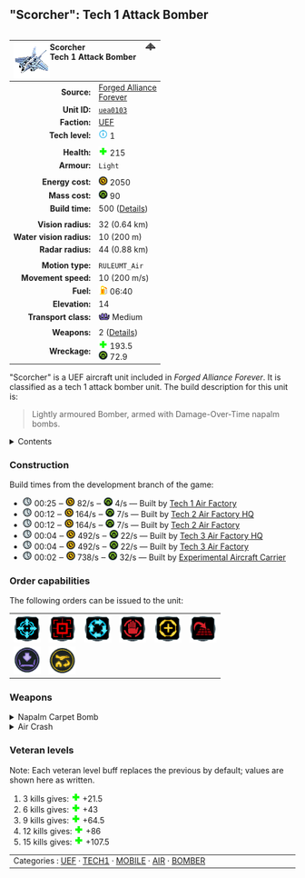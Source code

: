 "Scorcher": Tech 1 Attack Bomber
----
<table align="right">
    <thead>
        <tr>
            <th align="left" colspan="2">
                <img align="left" src="icons/units/UEA0103_icon.png" title="Scorcher unit icon" /><img align="right" src="icons/strategicicons/icon_bomber1_directfire_rest.png" title="icon_bomber1_directfire" />Scorcher<br />Tech 1 Attack Bomber
            </th>
        </tr>
    </thead>
    <tbody>
        <tr>
            <td align="right"><strong>Source:</strong></td>
            <td><a href="Forged Alliance Forever">Forged Alliance<br />Forever</a></td>
        </tr>
        <tr>
            <td align="right"><strong>Unit ID:</strong></td>
            <td><a href="https://github.com/FAForever/fa/D:/faf-development/fa/units/UEA0103/UEA0103_unit.bp"><code>uea0103</code></a></td>
        </tr>
        <tr>
            <td align="right"><strong>Faction:</strong></td>
            <td><a href="_categories.UEF">UEF</a></td>
        </tr>
        <tr>
            <td align="right"><strong>Tech level:</strong></td>
            <td><img src="icons/T1.png" title="Tech 1" /> 1</td>
        </tr>
        <tr><td align="center" colspan="2"></td></tr>
        <tr>
            <td align="right"><strong>Health:</strong></td>
            <td><img src="icons/health.png" title="Health" /> 215</td>
        </tr>
        <tr>
            <td align="right"><strong>Armour:</strong></td>
            <td><code>Light</code></td>
        </tr>
        <tr><td align="center" colspan="2"></td></tr>
        <tr>
            <td align="right"><strong>Energy cost:</strong></td>
            <td><img src="icons/energy.png" title="Energy" /> 2050</td>
        </tr>
        <tr>
            <td align="right"><strong>Mass cost:</strong></td>
            <td><img src="icons/mass.png" title="Mass" /> 90</td>
        </tr>
        <tr>
            <td align="right"><strong>Build time:</strong></td>
            <td>500 (<a href="#construction">Details</a>)</td>
        </tr>
        <tr><td align="center" colspan="2"></td></tr>
        <tr>
            <td align="right"><strong>Vision radius:</strong></td>
            <td> <span title="640 m, 0.40 mi">32 (0.64 km)</span></td>
        </tr>
        <tr>
            <td align="right"><strong>Water vision radius:</strong></td>
            <td> <span title="0.20 km, 0.12 mi">10 (200 m)</span></td>
        </tr>
        <tr>
            <td align="right"><strong>Radar radius:</strong></td>
            <td> <span title="880 m, 0.55 mi">44 (0.88 km)</span></td>
        </tr>
        <tr><td align="center" colspan="2"></td></tr>
        <tr>
            <td align="right"><strong>Motion type:</strong></td>
            <td><code>RULEUMT_Air</code></td>
        </tr>
        <tr>
            <td align="right"><strong>Movement speed:</strong></td>
            <td> <span title="720 km/h, 447 mph">10 (200 m/s)</span></td>
        </tr>
        <tr>
            <td align="right"><strong>Fuel:</strong></td>
            <td><img src="icons/fuel.png" title="Fuel" /> 06:40</td>
        </tr>
        <tr>
            <td align="right"><strong>Elevation:</strong></td>
            <td>14</td>
        </tr>
        <tr>
            <td align="right"><strong>Transport class:</strong></td>
            <td><img src="icons/attached.png" title="Attached" /> Medium</td>
        </tr>
        <tr><td align="center" colspan="2"></td></tr>
        <tr>
            <td align="right"><strong>Weapons:</strong></td>
            <td>2 (<a href="#weapons">Details</a>)</td>
        </tr>
        <tr>
            <td align="right"><strong>Wreckage:</strong></td>
            <td><img src="icons/health.png" title="Health" /> 193.5<br /><img src="icons/mass.png" title="Mass" /> 72.9</td>
        </tr>
    </tbody>
</table>

"Scorcher" is a UEF aircraft unit included in *Forged Alliance Forever*.
It is classified as a tech 1 attack bomber unit.
The build description for this unit is:

<blockquote>Lightly armoured Bomber, armed with Damage-Over-Time napalm bombs.</blockquote>

<details>
<summary>Contents</summary>

1. – <a href="#construction">Construction</a>
2. – <a href="#order-capabilities">Order capabilities</a>
3. – <a href="#weapons">Weapons</a>
4. – <a href="#veteran-levels">Veteran levels</a>
</details>

### Construction
Build times from the development branch of the game:
* <img src="icons/time.png" title="Time" /> 00:25 ‒ <img src="icons/energy.png" title="Energy" /> 82/s ‒ <img src="icons/mass.png" title="Mass" /> 4/s — Built by <a href="UEB0102">Tech 1 Air Factory</a>
* <img src="icons/time.png" title="Time" /> 00:12 ‒ <img src="icons/energy.png" title="Energy" /> 164/s ‒ <img src="icons/mass.png" title="Mass" /> 7/s — Built by <a href="UEB0202">Tech 2 Air Factory HQ</a>
* <img src="icons/time.png" title="Time" /> 00:12 ‒ <img src="icons/energy.png" title="Energy" /> 164/s ‒ <img src="icons/mass.png" title="Mass" /> 7/s — Built by <a href="ZEB9502">Tech 2 Air Factory</a>
* <img src="icons/time.png" title="Time" /> 00:04 ‒ <img src="icons/energy.png" title="Energy" /> 492/s ‒ <img src="icons/mass.png" title="Mass" /> 22/s — Built by <a href="UEB0302">Tech 3 Air Factory HQ</a>
* <img src="icons/time.png" title="Time" /> 00:04 ‒ <img src="icons/energy.png" title="Energy" /> 492/s ‒ <img src="icons/mass.png" title="Mass" /> 22/s — Built by <a href="ZEB9602">Tech 3 Air Factory</a>
* <img src="icons/time.png" title="Time" /> 00:02 ‒ <img src="icons/energy.png" title="Energy" /> 738/s ‒ <img src="icons/mass.png" title="Mass" /> 32/s — Built by <a href="UES0401">Experimental Aircraft Carrier</a>

### Order capabilities
The following orders can be issued to the unit:
<table>
<td><img float="left" src="icons/orders/move.png" title="Move" /></td>
<td><img float="left" src="icons/orders/attack.png" title="Attack
Left click for attack order. Right click to toggle target priorities for sniping." /></td>
<td><img float="left" src="icons/orders/patrol.png" title="Patrol" /></td>
<td><img float="left" src="icons/orders/stop.png" title="Stop" /></td>
<td><img float="left" src="icons/orders/guard.png" title="Assist" /></td>
<td><img float="left" src="icons/orders/stand-ground.png" title="Fire State" /></td>
<tr>
<td><img float="left" src="icons/orders/load.png" title="Call Transport
Load into or onto another unit" /></td>
<td><img float="left" src="icons/orders/dock.png" title="Dock
Recall aircraft to nearest air staging facility for refueling and repairs" /></td>
</table>

### Weapons
<details>
<summary>Napalm Carpet Bomb</summary>
<p>
    <table>
        <tr>
            <td align="right"><strong>Target type:</strong></td>
            <td><code>RULEWTT_Unit</code><br />(Anti-Surface)</td>
        </tr>
        <tr>
            <td align="right"><strong>Projectile:</strong></td>
            <td><a href="Projectiles#tif-napalm-carpet-bomb-01"><code>TIFNapalmCarpetBomb01</code></a></td>
        </tr>
        <tr>
            <td align="right"><strong>DPS estimate:</strong></td>
            <td>36 <span title="Note: This only counts listed stats.">(<u>?</u>)</span></td>
        </tr>
        <tr>
            <td align="right"><strong>Damage:</strong></td>
            <td>4.5 <span title="Note: This doesn't count some scripted effects.">(<u>?</u>)</span></td>
        </tr>
        <tr>
            <td align="right"><strong>Damage radius:</strong></td>
            <td> <span title="0.06 km, 0.04 mi">3 (60 m)</span></td>
        </tr>
        <tr>
            <td align="right"><strong>Damage instances:</strong></td>
            <td>4 projectiles<br />10 DoT pulses</td>
        </tr>
        <tr>
            <td align="right"><strong>Damage type:</strong></td>
            <td><code>Normal</code></td>
        </tr>
        <tr>
            <td align="right"><strong>Max range:</strong></td>
            <td> <span title="800 m, 0.50 mi">40 (0.8 km)</span></td>
        </tr>
        <tr>
            <td align="right"><strong>Firing cycle:</strong></td>
            <td>Once every 5.0s <span title="Note: This doesn't count additional delays such as charging, reloading, and others.">(<u>?</u>)</span></td>
        </tr>
        <tr>
            <td align="right"><strong>Flags:</strong></td>
            <td>Damage friendly</td>
        </tr>
    </table>
</p>
</details>
<details>
<summary>Air Crash</summary>
<p>
    <table>
        <tr>
            <td align="right"><strong>Damage:</strong></td>
            <td>100</td>
        </tr>
        <tr>
            <td align="right"><strong>Damage radius:</strong></td>
            <td> <span title="0.02 km, 0.01 mi">1 (20 m)</span></td>
        </tr>
        <tr>
            <td align="right"><strong>Damage type:</strong></td>
            <td><code>Normal</code></td>
        </tr>
        <tr>
            <td align="right"><strong>Flags:</strong></td>
            <td>Damage friendly</td>
        </tr>
    </table>
</p>
</details>


### Veteran levels
Note: Each veteran level buff replaces the previous by default; values are shown here as written.

1. 3 kills gives: <img src="icons/health.png" title="Health" /> +21.5
2. 6 kills gives: <img src="icons/health.png" title="Health" /> +43
3. 9 kills gives: <img src="icons/health.png" title="Health" /> +64.5
4. 12 kills gives: <img src="icons/health.png" title="Health" /> +86
5. 15 kills gives: <img src="icons/health.png" title="Health" /> +107.5

<table align="center">
<td width="1215px">Categories : 
<a href="_categories.UEF">UEF</a> · 
<a href="_categories.TECH1">TECH1</a> · 
<a href="_categories.MOBILE">MOBILE</a> · 
<a href="_categories.AIR">AIR</a> · 
<a href="_categories.BOMBER">BOMBER</a></td>
</table>
